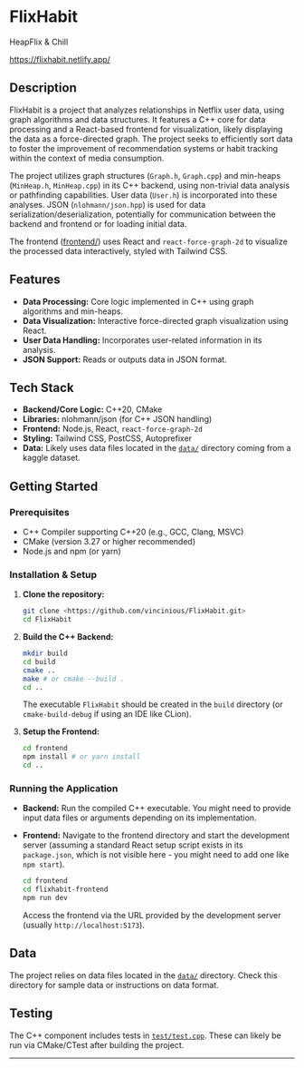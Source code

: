 # FlixHabit

HeapFlix & Chill

https://flixhabit.netlify.app/

## Description

FlixHabit is a project that analyzes relationships in Netflix user data, using graph algorithms and data structures. It features a C++ core for data processing and a React-based frontend for visualization, likely displaying the data as a force-directed graph. The project seeks to efficiently sort data to foster the improvement of recommendation systems or habit tracking within the context of media consumption.

The project utilizes graph structures (`Graph.h`, `Graph.cpp`) and min-heaps (`MinHeap.h`, `MinHeap.cpp`) in its C++ backend, using non-trivial data analysis or pathfinding capabilities. User data (`User.h`) is incorporated into these analyses. JSON (`nlohmann/json.hpp`) is used for data serialization/deserialization, potentially for communication between the backend and frontend or for loading initial data.

The frontend ([frontend/](./frontend/)) uses React and `react-force-graph-2d` to visualize the processed data interactively, styled with Tailwind CSS.

## Features 

*   **Data Processing:** Core logic implemented in C++ using graph algorithms and min-heaps.
*   **Data Visualization:** Interactive force-directed graph visualization using React.
*   **User Data Handling:** Incorporates user-related information in its analysis.
*   **JSON Support:** Reads or outputs data in JSON format.

## Tech Stack

*   **Backend/Core Logic:** C++20, CMake
*   **Libraries:** nlohmann/json (for C++ JSON handling)
*   **Frontend:** Node.js, React, `react-force-graph-2d`
*   **Styling:** Tailwind CSS, PostCSS, Autoprefixer
*   **Data:** Likely uses data files located in the [`data/`](./data/) directory coming from a kaggle dataset. 

## Getting Started

### Prerequisites

*   C++ Compiler supporting C++20 (e.g., GCC, Clang, MSVC)
*   CMake (version 3.27 or higher recommended)
*   Node.js and npm (or yarn)

### Installation & Setup

1.  **Clone the repository:**
    ```bash
    git clone <https://github.com/vincinious/FlixHabit.git>
    cd FlixHabit
    ```

2.  **Build the C++ Backend:**
    ```bash
    mkdir build
    cd build
    cmake ..
    make # or cmake --build .
    cd ..
    ```
    The executable `FlixHabit` should be created in the `build` directory (or `cmake-build-debug` if using an IDE like CLion).

3.  **Setup the Frontend:**
    ```bash
    cd frontend
    npm install # or yarn install
    cd ..
    ```

### Running the Application

*   **Backend:**
    Run the compiled C++ executable. You might need to provide input data files or arguments depending on its implementation.

*   **Frontend:**
    Navigate to the frontend directory and start the development server (assuming a standard React setup script exists in its `package.json`, which is not visible here - you might need to add one like `npm start`).
    ```bash
    cd frontend 
    cd flixhabit-frontend
    npm run dev
    ```
    Access the frontend via the URL provided by the development server (usually `http://localhost:5173`).

## Data

The project relies on data files located in the [`data/`](./data/) directory. Check this directory for sample data or instructions on data format.

## Testing

The C++ component includes tests in [`test/test.cpp`](./test/test.cpp). These can likely be run via CMake/CTest after building the project.

---
